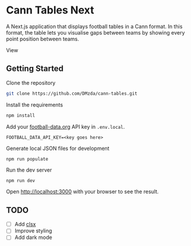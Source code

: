 # Cann Tables Next

A Next.js application that displays football tables in a Cann format. In this format, the table lets you
visualise gaps between teams by showing every point position between teams.

View

## Getting Started

Clone the repository

```bash
git clone https://github.com/DMzda/cann-tables.git
```

Install the requirements

```bash
npm install
```

Add your [football-data.org](https://www.football-data.org/) API key in `.env.local`.

```
FOOTBALL_DATA_API_KEY=<key goes here>
```

Generate local JSON files for development

```
npm run populate
```

Run the dev server

```bash
npm run dev
```

Open [http://localhost:3000](http://localhost:3000) with your browser to see the result.

## TODO

- [ ] Add [clsx](https://github.com/lukeed/clsx)
- [ ] Improve styling
- [ ] Add dark mode
